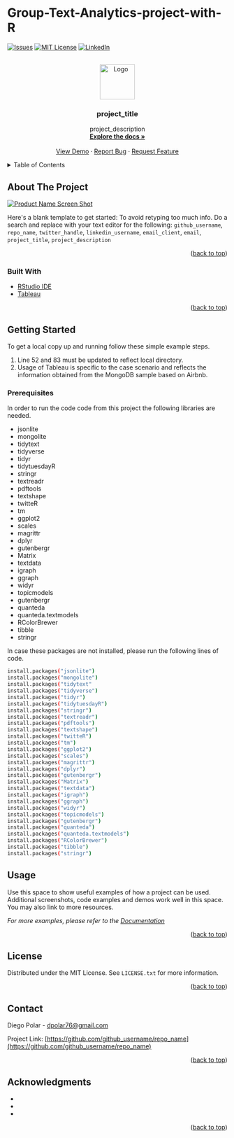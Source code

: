 # Group-Text-Analytics-project-with-R
<div id="top"></div>
<!--
*** Thanks for checking out the Best-README-Template. If you have a suggestion
*** that would make this better, please fork the repo and create a pull request
*** or simply open an issue with the tag "enhancement".
*** Don't forget to give the project a star!
*** Thanks again! Now go create something AMAZING! :D
-->



<!-- PROJECT SHIELDS -->
<!--
*** I'm using markdown "reference style" links for readability.
*** Reference links are enclosed in brackets [ ] instead of parentheses ( ).
*** See the bottom of this document for the declaration of the reference variables
*** for contributors-url, forks-url, etc. This is an optional, concise syntax you may use.
*** https://www.markdownguide.org/basic-syntax/#reference-style-links
-->
[![Issues][issues-shield]][issues-url]
[![MIT License][license-shield]][license-url]
[![LinkedIn][linkedin-shield]][linkedin-url]



<!-- PROJECT LOGO -->
<br />
<div align="center">
  <a href="https://github.com/github_username/repo_name">
    <img src="images/logo.png" alt="Logo" width="80" height="80">
  </a>

<h3 align="center">project_title</h3>

  <p align="center">
    project_description
    <br />
    <a href="https://github.com/github_username/repo_name"><strong>Explore the docs »</strong></a>
    <br />
    <br />
    <a href="https://github.com/github_username/repo_name">View Demo</a>
    ·
    <a href="https://github.com/github_username/repo_name/issues">Report Bug</a>
    ·
    <a href="https://github.com/github_username/repo_name/issues">Request Feature</a>
  </p>
</div>



<!-- TABLE OF CONTENTS -->
<details>
  <summary>Table of Contents</summary>
  <ol>
    <li>
      <a href="#about-the-project">About The Project</a>
      <ul>
        <li><a href="#built-with">Built With</a></li>
      </ul>
    </li>
    <li>
      <a href="#getting-started">Getting Started</a>
      <ul>
        <li><a href="#prerequisites">Prerequisites</a></li>
        <li><a href="#installation">Installation</a></li>
      </ul>
    </li>
    <li><a href="#usage">Usage</a></li>
    <li><a href="#roadmap">Roadmap</a></li>
    <li><a href="#contributing">Contributing</a></li>
    <li><a href="#license">License</a></li>
    <li><a href="#contact">Contact</a></li>
    <li><a href="#acknowledgments">Acknowledgments</a></li>
  </ol>
</details>



<!-- ABOUT THE PROJECT -->
## About The Project

[![Product Name Screen Shot][product-screenshot]](https://example.com)

Here's a blank template to get started: To avoid retyping too much info. Do a search and replace with your text editor for the following: `github_username`, `repo_name`, `twitter_handle`, `linkedin_username`, `email_client`, `email`, `project_title`, `project_description`

<p align="right">(<a href="#top">back to top</a>)</p>



### Built With

* [RStudio IDE](https://www.rstudio.com/products/rstudio/download/)
* [Tableau](https://www.tableau.com/trial/download-tableau)

<p align="right">(<a href="#top">back to top</a>)</p>



<!-- GETTING STARTED -->
## Getting Started

To get a local copy up and running follow these simple example steps.
1. Line 52 and 83 must be updated to reflect local directory.
2. Usage of Tableau is specific to the case scenario and reflects the information obtained from the MongoDB sample based on Airbnb.

### Prerequisites

In order to run the code code from this project the following libraries are needed.
* jsonlite
* mongolite
* tidytext
* tidyverse
* tidyr
* tidytuesdayR
* stringr
* textreadr
* pdftools
* textshape
* twitteR
* tm
* ggplot2
* scales
* magrittr
* dplyr
* gutenbergr
* Matrix
* textdata
* igraph
* ggraph
* widyr
* topicmodels
* gutenbergr
* quanteda
* quanteda.textmodels
* RColorBrewer
* tibble
* stringr

In case these packages are not installed, please run the following lines of code.
  ```sh
  install.packages("jsonlite")
  install.packages("mongolite")
  install.packages("tidytext"
  install.packages("tidyverse")
  install.packages("tidyr")
  install.packages("tidytuesdayR")
  install.packages("stringr")
  install.packages("textreadr")
  install.packages("pdftools")
  install.packages("textshape")
  install.packages("twitteR")
  install.packages("tm")
  install.packages("ggplot2")
  install.packages("scales")
  install.packages("magrittr")
  install.packages("dplyr")
  install.packages("gutenbergr")
  install.packages("Matrix")
  install.packages("textdata")
  install.packages("igraph")
  install.packages("ggraph")
  install.packages("widyr")
  install.packages("topicmodels")
  install.packages("gutenbergr")
  install.packages("quanteda")
  install.packages("quanteda.textmodels")
  install.packages("RColorBrewer")
  install.packages("tibble")
  install.packages("stringr")
  ```

<!-- USAGE EXAMPLES -->
## Usage

Use this space to show useful examples of how a project can be used. Additional screenshots, code examples and demos work well in this space. You may also link to more resources.

_For more examples, please refer to the [Documentation](https://example.com)_

<p align="right">(<a href="#top">back to top</a>)</p>


<!-- LICENSE -->
## License

Distributed under the MIT License. See `LICENSE.txt` for more information.

<p align="right">(<a href="#top">back to top</a>)</p>



<!-- CONTACT -->
## Contact

Diego Polar - dpolar76@gmail.com

Project Link: [https://github.com/github_username/repo_name](https://github.com/github_username/repo_name)

<p align="right">(<a href="#top">back to top</a>)</p>



<!-- ACKNOWLEDGMENTS -->
## Acknowledgments

* []()
* []()
* []()

<p align="right">(<a href="#top">back to top</a>)</p>



<!-- MARKDOWN LINKS & IMAGES -->
<!-- https://www.markdownguide.org/basic-syntax/#reference-style-links -->
[issues-shield]: https://img.shields.io/github/issues/github_username/repo_name.svg?style=for-the-badge
[issues-url]: https://github.com/github_username/repo_name/issues
[license-shield]: https://img.shields.io/github/license/github_username/repo_name.svg?style=for-the-badge
[license-url]: https://github.com/github_username/repo_name/blob/master/LICENSE.txt
[linkedin-shield]: https://img.shields.io/badge/-LinkedIn-black.svg?style=for-the-badge&logo=linkedin&colorB=555
[linkedin-url]: https://linkedin.com/in/diego-polar-velasquez-3bbbb9154/
[product-screenshot]: images/screenshot.png
